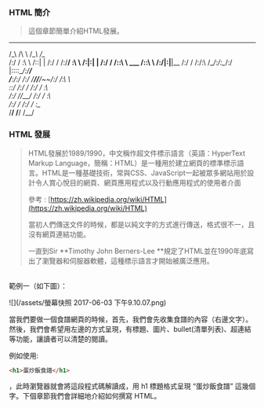 ### HTML 簡介
>這個章節簡單介紹HTML發展。

__ ___ ___ ___
/\_\ /\ \ /\__\ /\__\
/:/ / \:\ \ /::| | /:/ /
/:/__/ \:\ \ /:|:| | /:/ /
/::\ \ ___ /::\ \ /:/|:|__|__ /:/ /
/:/\:\ /\__\/:/\:\__\/:/ |::::\__\/:/__/   
\/__\:\/:/ /:/ \/__/\/__/~~/:/ /\:\ \   
\::/ /:/ / /:/ / \:\ \
/:/ /\/__/ /:/ / \:\ \
/:/ / /:/ / \:\__\
\/__/ \/__/ \/__/
### HTML 發展

> HTML發展於1989/1990，中文稱作超文件標示語言（英語：HyperText Markup Language，簡稱：HTML）是一種用於建立網頁的標準標示語言。HTML是一種基礎技術，常與CSS、JavaScript一起被眾多網站用於設計令人賞心悅目的網頁、網頁應用程式以及行動應用程式的使用者介面
>
> 參考 : [https://zh.wikipedia.org/wiki/HTML](https://zh.wikipedia.org/wiki/HTML)
>
> 當初人們傳送文件的時候，都是以純文字的方式進行傳送，格式很不一，且沒有網頁連結功能。
>
> 一直到Sir **Timothy John Berners-Lee **規定了HTML並在1990年底寫出了瀏覽器和伺服器軟體，這種標示語言才開始被廣泛應用。


<br/>
範例一（如下圖）：

![](/assets/螢幕快照 2017-06-03 下午9.10.07.png)

當我們要做一個食譜網頁的時候，首先，我們會先收集食譜的內容（右邊文字）。然後，我們會希望用左邊的方式呈現，有標題、圖片、bullet\(清單列表\)、超連結等功能，讓讀者可以清楚的閱讀。

例如使用:


```html
<h1>蛋炒飯食譜</h1>
```


，此時瀏覽器就會將這段程式碼解讀成，用 h1 標題格式呈現 “蛋炒飯食譜” 這幾個字。下個章節我們會詳細地介紹如何撰寫 HTML。



